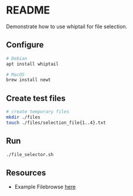 # README

Demonstrate how to use whiptail for file selection.

## Configure

```sh
# Debian
apt install whiptail

# MacOS
brew install newt
```

## Create test files

```sh
# create temporary files
mkdir ./files
touch ./files/selection_file{1..4}.txt
```

## Run 

```sh
./file_selector.sh
```

## Resources

* Example Filebrowse [here](https://github.com/pageauc/FileBrowser/blob/master/filebrowse.sh)
